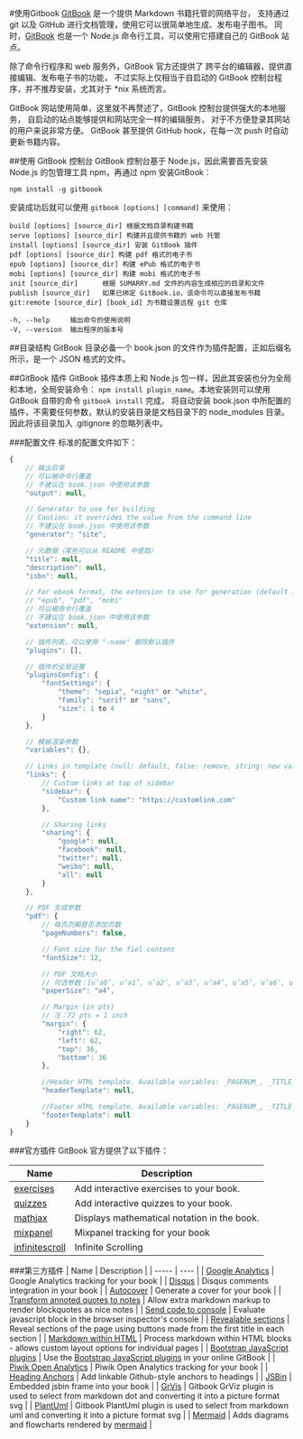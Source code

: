#使用Gitbook
[GitBook](https://www.gitbook.com/) 是一个提供 Markdown 书籍托管的网络平台，
支持通过 git 以及 GitHub 进行文档管理，使用它可以很简单地生成、发布电子图书。
同时，[GitBook](https://github.com/GitbookIO/gitbook) 也是一个 Node.js 命令行工具，可以使用它搭建自己的 GitBook 站点。

除了命令行程序和 web 服务外，GitBook 官方还提供了 跨平台的编辑器，提供直接编辑、发布电子书的功能，
不过实际上仅相当于自启动的 GitBook 控制台程序，并不推荐安装，尤其对于 \*nix 系统而言。

GitBook 网站使用简单，这里就不再赘述了，GitBook 控制台提供强大的本地服务，
自启动的站点能够提供和网站完全一样的编辑服务， 对于不方便登录其网站的用户来说非常方便。
GitBook 甚至提供 GitHub hook，在每一次 push 时自动更新书籍内容。

##使用 GitBook 控制台
GitBook 控制台基于 Node.js，因此需要首先安装 Node.js 的包管理工具 npm，再通过 npm 安装GitBook：

    npm install -g gitboook

安装成功后就可以使用 `gitbook [options] [command]` 来使用：

    build [options] [source_dir] 根据文档目录构建书籍
    serve [options] [source_dir] 构建并且提供书籍的 web 托管
    install [options] [source_dir] 安装 GitBook 插件
    pdf [options] [source_dir] 构建 pdf 格式的电子书
    epub [options] [source_dir] 构建 ePub 格式的电子书
    mobi [options] [source_dir] 构建 mobi 格式的电子书
    init [source_dir]      根据 SUMARRY.md 文件的内容生成相应的目录和文件
    publish [source_dir]   如果已绑定 GitBook.io，该命令可以直接发布书籍
    git:remote [source_dir] [book_id] 为书籍设置远程 git 仓库

    -h, --help     输出命令的使用说明
    -V, --version  输出程序的版本号


##目录结构
GitBook 目录必备一个 book.json 的文件作为插件配置，正如后缀名所示，是一个 JSON 格式的文件。

##GitBook 插件
GitBook 插件本质上和 Node.js 包一样，因此其安装也分为全局和本地，全局安装命令：
`npm install plugin_name`。本地安装则可以使用 GitBook 自带的命令 `gitbook install` 完成，
将自动安装 book.json 中所配置的插件，不需要任何参数，默认的安装目录是文档目录下的 node_modules 目录。
因此将该目录加入 .gitignore 的忽略列表中。

###配置文件
标准的配置文件如下：

```js
{
    // 输出目录
    // 可以被命令行覆盖
    // 不建议在 book.json 中使用该参数
    "output": null,

    // Generator to use for building
    // Caution: it overrides the value from the command line
    // 不建议在 book.json 中使用该参数
    "generator": "site",

    // 元数据（某些可以从 README 中提取）
    "title": null,
    "description": null,
    "isbn": null,

    // For ebook format, the extension to use for generation (default is detected from output extension)
    // "epub", "pdf", "mobi"
    // 可以被命令行覆盖
    // 不建议在 book.json 中使用该参数
    "extension": null,

    // 插件列表，可以使用 "-name" 删除默认插件
    "plugins": [],

    // 插件的全局设置
    "pluginsConfig": {
        "fontSettings": {
            "theme": "sepia", "night" or "white",
            "family": "serif" or "sans",
            "size": 1 to 4
        }
    },

    // 模板渲染参数
    "variables": {},

    // Links in template (null: default, false: remove, string: new value)
    "links": {
        // Custom links at top of sidebar
        "sidebar": {
            "Custom link name": "https://customlink.com"
        },

        // Sharing links
        "sharing": {
            "google": null,
            "facebook": null,
            "twitter": null,
            "weibo": null,
            "all": null
        }
    },

    // PDF 生成参数
    "pdf": {
        // 每页页脚是否添加页数
        "pageNumbers": false,

        // Font size for the fiel content
        "fontSize": 12,

        // PDF 文档大小
        // 可选参数：[u’a0’, u’a1’, u’a2’, u’a3’, u’a4’, u’a5’, u’a6’, u’b0’, u’b1’, u’b2’, u’b3’, u’b4’, u’b5’, u’b6’, u’legal’, u’letter’]
        "paperSize": "a4",

        // Margin (in pts)
        // 注：72 pts = 1 inch
        "margin": {
            "right": 62,
            "left": 62,
            "top": 36,
            "bottom": 36
        },

        //Header HTML template. Available variables: _PAGENUM_, _TITLE_, _AUTHOR_ and _SECTION_.
        "headerTemplate": null,

        //Footer HTML template. Available variables: _PAGENUM_, _TITLE_, _AUTHOR_ and _SECTION_.
        "footerTemplate": null
    }
}
```

###官方插件
GitBook 官方提供了以下插件：

| Name | Description |
| ----- | ---- |
| [exercises](https://github.com/GitbookIO/plugin-exercises) | Add interactive exercises to your book. |
| [quizzes](https://github.com/GitbookIO/plugin-quizzes) | Add interactive quizzes to your book. |
| [mathjax](https://github.com/GitbookIO/plugin-mathjax) | Displays mathematical notation in the book. |
| [mixpanel](https://github.com/GitbookIO/plugin-mixpanel) | Mixpanel tracking for your book |
| [infinitescroll](https://github.com/GitbookIO/gitbook-plugin-infinitescroll) | Infinite Scrolling |

###第三方插件
| Name | Description |
| ----- | ---- |
| [Google Analytics](https://github.com/GitbookIO/plugin-ga) | Google Analytics tracking for your book |
| [Disqus](https://github.com/GitbookIO/plugin-disqus) | Disqus comments integration in your book |
| [Autocover](https://github.com/GitbookIO/plugin-autocover) | Generate a cover for your book |
| [Transform annoted quotes to notes](https://github.com/erixtekila/gitbook-plugin-richquotes) | Allow extra markdown markup to render blockquotes as nice notes |
| [Send code to console](https://github.com/erixtekila/gitbook-plugin-toconsole) | Evaluate javascript block in the browser inspector's console |
| [Revealable sections](https://github.com/mrpotes/gitbook-plugin-reveal) | Reveal sections of the page using buttons made from the first title in each section |
| [Markdown within HTML](https://github.com/mrpotes/gitbook-plugin-nestedmd) | Process markdown within HTML blocks - allows custom layout options for individual pages |
| [Bootstrap JavaScript plugins](https://github.com/mrpotes/gitbook-plugin-bootstrapjs) | Use the [Bootstrap JavaScript plugins](http://getbootstrap.com/javascript) in your online GitBook |
| [Piwik Open Analytics](https://github.com/emmanuel-keller/gitbook-plugin-piwik) | Piwik Open Analytics tracking for your book |
| [Heading Anchors](https://github.com/rlmv/gitbook-plugin-anchors) | Add linkable Github-style anchors to headings |
| [JSBin](https://github.com/jcouyang/gitbook-plugin-jsbin) | Embedded jsbin frame into your book |
| [GrVis](https://github.com/romanlytkin/gitbook-grvis) | Gitbook GrViz plugin is used to select from markdown dot and converting it into a picture format svg |
| [PlantUml](https://github.com/romanlytkin/gitbook-plantuml) | Gitbook PlantUml plugin is used to select from markdown uml and converting it into a picture format svg |
| [Mermaid](https://github.com/JozoVilcek/gitbook-plugin-mermaid) | Adds diagrams and flowcharts rendered by [mermaid](https://github.com/knsv/mermaid) |
